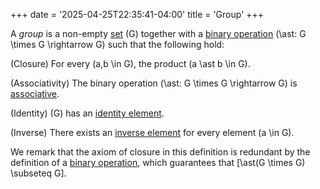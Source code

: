 +++
date = '2025-04-25T22:35:41-04:00'
title = 'Group'
+++

A _group_ is a non-empty [set]() \(G\) together with a [binary
operation](/zettelkasten/definitions/algebra/binary_operation) \(\ast: G \times G
\rightarrow G\) such that the following hold:

(Closure) For every \(a,b \in G\), the product \(a \ast b \in G\).

(Associativity) The binary operation \(\ast: G \times G \rightarrow G\) is
[associative](/zettelkasten/definitions/algebra/associative).

(Identity) \(G\) has an [identity
element](/zettelkasten/definitions/algebra/identity_element).

(Inverse) There exists an [inverse
element](/zettelkasten/definitions/algebra/inverse_element) for every
element \(a \in G\).

We remark that the axiom of closure in this definition is redundant
by the definition of a [binary
operation](/zettelkasten/definitions/algebra/binary_operation), which
guarantees that \[\ast(G \times G) \subseteq G\].
